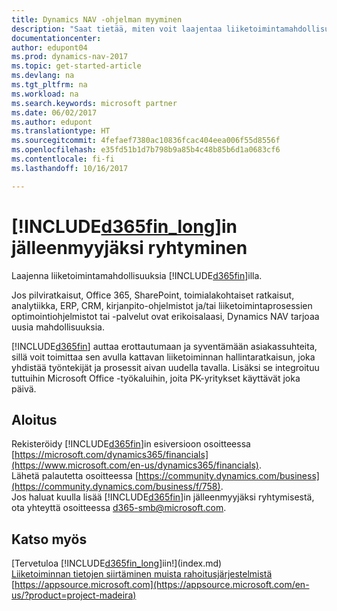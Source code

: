 ```yaml
---
title: Dynamics NAV -ohjelman myyminen
description: "Saat tietää, miten voit laajentaa liiketoimintamahdollisuuksia sekä tulla Microsoft-kumppaniksi ja Dynamics NAV -ohjelman jälleenmyyjäksi."
documentationcenter: 
author: edupont04
ms.prod: dynamics-nav-2017
ms.topic: get-started-article
ms.devlang: na
ms.tgt_pltfrm: na
ms.workload: na
ms.search.keywords: microsoft partner
ms.date: 06/02/2017
ms.author: edupont
ms.translationtype: HT
ms.sourcegitcommit: 4fefaef7380ac10836fcac404eea006f55d8556f
ms.openlocfilehash: e35fd51b1d7b798b9a85b4c48b85b6d1a0683cf6
ms.contentlocale: fi-fi
ms.lasthandoff: 10/16/2017

---
```

# <a name="become-a-reseller-of-included365finlongincludesd365finlongmdmd"></a>[!INCLUDE[d365fin_long](includes/d365fin_long_md.md)]in jälleenmyyjäksi ryhtyminen
Laajenna liiketoimintamahdollisuuksia [!INCLUDE[d365fin](includes/d365fin_md.md)]illa.  

Jos pilviratkaisut, Office 365, SharePoint, toimialakohtaiset ratkaisut, analytiikka, ERP, CRM, kirjanpito-ohjelmistot ja/tai liiketoimintaprosessien optimointiohjelmistot tai -palvelut ovat erikoisalaasi, Dynamics NAV tarjoaa uusia mahdollisuuksia.   

[!INCLUDE[d365fin](includes/d365fin_md.md)] auttaa erottautumaan ja syventämään asiakassuhteita, sillä voit toimittaa sen avulla kattavan liiketoiminnan hallintaratkaisun, joka yhdistää työntekijät ja prosessit aivan uudella tavalla. Lisäksi se integroituu tuttuihin Microsoft Office -työkaluihin, joita PK-yritykset käyttävät joka päivä.  

## <a name="get-started"></a>Aloitus
Rekisteröidy [!INCLUDE[d365fin](includes/d365fin_md.md)]in esiversioon osoitteessa [https://microsoft.com/dynamics365/financials](https://www.microsoft.com/en-us/dynamics365/financials).  
Lähetä palautetta osoitteessa [https://community.dynamics.com/business](https://community.dynamics.com/business/f/758).  
Jos haluat kuulla lisää [!INCLUDE[d365fin](includes/d365fin_md.md)]in jälleenmyyjäksi ryhtymisestä, ota yhteyttä osoitteessa [d365-smb@microsoft.com](mailto:d365-smb@microsoft.com).  

## <a name="see-also"></a>Katso myös
[Tervetuloa [!INCLUDE[d365fin_long](includes/d365fin_long_md.md)]iin!](index.md)  
[Liiketoiminnan tietojen siirtäminen muista rahoitusjärjestelmistä](upload-data.md)  
[https://appsource.microsoft.com](https://appsource.microsoft.com/en-us/?product=project-madeira)  

